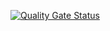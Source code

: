 [![Quality Gate Status](https://sonarcloud.io/api/project_badges/measure?project=bangkit2021&metric=alert_status)](https://sonarcloud.io/dashboard?id=bangkit2021)